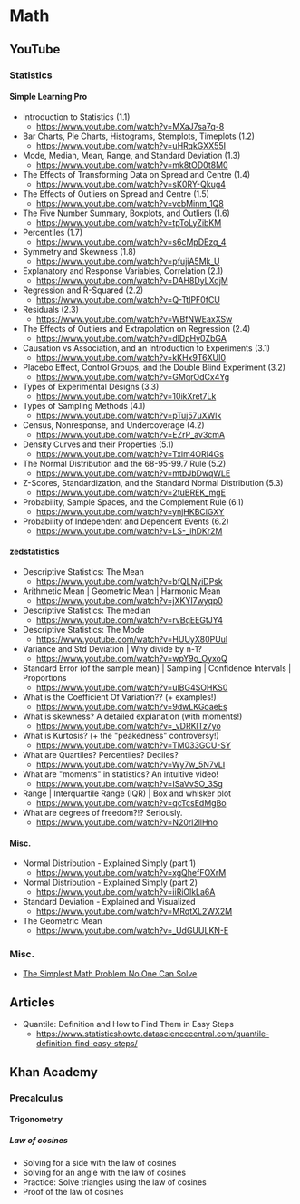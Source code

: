 # Math
## YouTube
### Statistics
#### Simple Learning Pro
* Introduction to Statistics (1.1)
  * https://www.youtube.com/watch?v=MXaJ7sa7q-8
* Bar Charts, Pie Charts, Histograms, Stemplots, Timeplots (1.2)
  * https://www.youtube.com/watch?v=uHRqkGXX55I
* Mode, Median, Mean, Range, and Standard Deviation (1.3)
  * https://www.youtube.com/watch?v=mk8tOD0t8M0
* The Effects of Transforming Data on Spread and Centre (1.4)
  * https://www.youtube.com/watch?v=sK0RY-Qkug4
* The Effects of Outliers on Spread and Centre (1.5)
  * https://www.youtube.com/watch?v=vcbMinm_1Q8
* The Five Number Summary, Boxplots, and Outliers (1.6)
  * https://www.youtube.com/watch?v=tpToLyZibKM
* Percentiles (1.7)
  * https://www.youtube.com/watch?v=s6cMpDEzq_4
* Symmetry and Skewness (1.8)
  * https://www.youtube.com/watch?v=pfujiA5Mk_U
* Explanatory and Response Variables, Correlation (2.1)
  * https://www.youtube.com/watch?v=DAH8DyLXdjM
* Regression and R-Squared (2.2)
  * https://www.youtube.com/watch?v=Q-TtIPF0fCU
* Residuals (2.3)
  * https://www.youtube.com/watch?v=WBfNWEaxXSw
* The Effects of Outliers and Extrapolation on Regression (2.4)
  * https://www.youtube.com/watch?v=dlDpHy0ZbGA
* Causation vs Association, and an Introduction to Experiments (3.1)
  * https://www.youtube.com/watch?v=kKHx9T6XUI0
* Placebo Effect, Control Groups, and the Double Blind Experiment (3.2)
  * https://www.youtube.com/watch?v=GMqrOdCx4Yg
* Types of Experimental Designs (3.3)
  * https://www.youtube.com/watch?v=10ikXret7Lk
* Types of Sampling Methods (4.1)
  * https://www.youtube.com/watch?v=pTuj57uXWlk
* Census, Nonresponse, and Undercoverage (4.2)
  * https://www.youtube.com/watch?v=EZrP_av3cmA
* Density Curves and their Properties (5.1)
  * https://www.youtube.com/watch?v=Txlm4ORI4Gs
* The Normal Distribution and the 68-95-99.7 Rule (5.2)
  * https://www.youtube.com/watch?v=mtbJbDwqWLE
* Z-Scores, Standardization, and the Standard Normal Distribution (5.3)
  * https://www.youtube.com/watch?v=2tuBREK_mgE
* Probability, Sample Spaces, and the Complement Rule (6.1)
  * https://www.youtube.com/watch?v=ynjHKBCiGXY
* Probability of Independent and Dependent Events (6.2)
  * https://www.youtube.com/watch?v=LS-_ihDKr2M

#### zedstatistics
* Descriptive Statistics: The Mean
  * https://www.youtube.com/watch?v=bfQLNyiDPsk
* Arithmetic Mean | Geometric Mean | Harmonic Mean
  * https://www.youtube.com/watch?v=jXKYI7wyqp0
* Descriptive Statistics: The median
  * https://www.youtube.com/watch?v=rvBqEEGtJY4
* Descriptive Statistics: The Mode
  * https://www.youtube.com/watch?v=HUUyX80PUuI
* Variance and Std Deviation | Why divide by n-1?
  * https://www.youtube.com/watch?v=wpY9o_OyxoQ
* Standard Error (of the sample mean) | Sampling | Confidence Intervals | Proportions
  * https://www.youtube.com/watch?v=ulBG4SOHKS0
* What is the Coefficient Of Variation?? (+ examples!)
  * https://www.youtube.com/watch?v=9dwLKGoaeEs
* What is skewness? A detailed explanation (with moments!)
  * https://www.youtube.com/watch?v=_vDRKlTz7yo
* What is Kurtosis? (+ the "peakedness" controversy!)
  * https://www.youtube.com/watch?v=TM033GCU-SY
* What are Quartiles? Percentiles? Deciles?
  * https://www.youtube.com/watch?v=Wy7w_5N7vLI
* What are "moments" in statistics? An intuitive video!
  * https://www.youtube.com/watch?v=ISaVvSO_3Sg
* Range | Interquartile Range (IQR) | Box and whisker plot
  * https://www.youtube.com/watch?v=qcTcsEdMgBo
* What are degrees of freedom?!? Seriously.
  * https://www.youtube.com/watch?v=N20rl2llHno

#### Misc.
* Normal Distribution - Explained Simply (part 1)
  * https://www.youtube.com/watch?v=xgQhefFOXrM
* Normal Distribution - Explained Simply (part 2)
  * https://www.youtube.com/watch?v=iiRiOlkLa6A
* Standard Deviation - Explained and Visualized
  * https://www.youtube.com/watch?v=MRqtXL2WX2M
* The Geometric Mean
  * https://www.youtube.com/watch?v=_UdGUULKN-E

### Misc.
* [The Simplest Math Problem No One Can Solve](https://www.youtube.com/watch?v=094y1Z2wpJg)

## Articles
* Quantile: Definition and How to Find Them in Easy Steps
  * https://www.statisticshowto.datasciencecentral.com/quantile-definition-find-easy-steps/

## Khan Academy
### Precalculus
#### Trigonometry
##### Law of cosines
* Solving for a side with the law of cosines
* Solving for an angle with the law of cosines
* Practice: Solve triangles using the law of cosines
* Proof of the law of cosines
